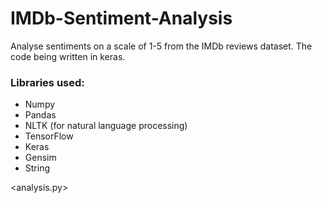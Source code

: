 # IMDb-Sentiment-Analysis
Analyse sentiments on a scale of 1-5 from the IMDb reviews dataset. The code being written in keras. 

### Libraries used:
- Numpy
- Pandas
- NLTK (for natural language processing)
- TensorFlow
- Keras
- Gensim
- String

<analysis.py>
